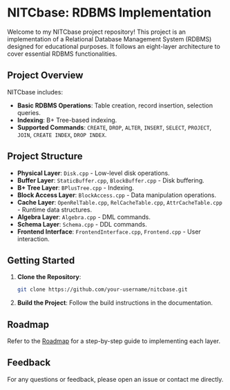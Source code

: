 # NITCbase: RDBMS Implementation

Welcome to my NITCbase project repository! This project is an implementation of a Relational Database Management System (RDBMS) designed for educational purposes. It follows an eight-layer architecture to cover essential RDBMS functionalities.

## Project Overview

NITCbase includes:

- **Basic RDBMS Operations**: Table creation, record insertion, selection queries.
- **Indexing**: B+ Tree-based indexing.
- **Supported Commands**: `CREATE`, `DROP`, `ALTER`, `INSERT`, `SELECT`, `PROJECT`, `JOIN`, `CREATE INDEX`, `DROP INDEX`.

## Project Structure

- **Physical Layer**: `Disk.cpp` - Low-level disk operations.
- **Buffer Layer**: `StaticBuffer.cpp`, `BlockBuffer.cpp` - Disk buffering.
- **B+ Tree Layer**: `BPlusTree.cpp` - Indexing.
- **Block Access Layer**: `BlockAccess.cpp` - Data manipulation operations.
- **Cache Layer**: `OpenRelTable.cpp`, `RelCacheTable.cpp`, `AttrCacheTable.cpp` - Runtime data structures.
- **Algebra Layer**: `Algebra.cpp` - DML commands.
- **Schema Layer**: `Schema.cpp` - DDL commands.
- **Frontend Interface**: `FrontendInterface.cpp`, `Frontend.cpp` - User interaction.

## Getting Started

1. **Clone the Repository**:
    ```bash
    git clone https://github.com/your-username/nitcbase.git
    ```

2. **Build the Project**:
    Follow the build instructions in the documentation.


## Roadmap

Refer to the [Roadmap](#) for a step-by-step guide to implementing each layer.


## Feedback

For any questions or feedback, please open an issue or contact me directly.

